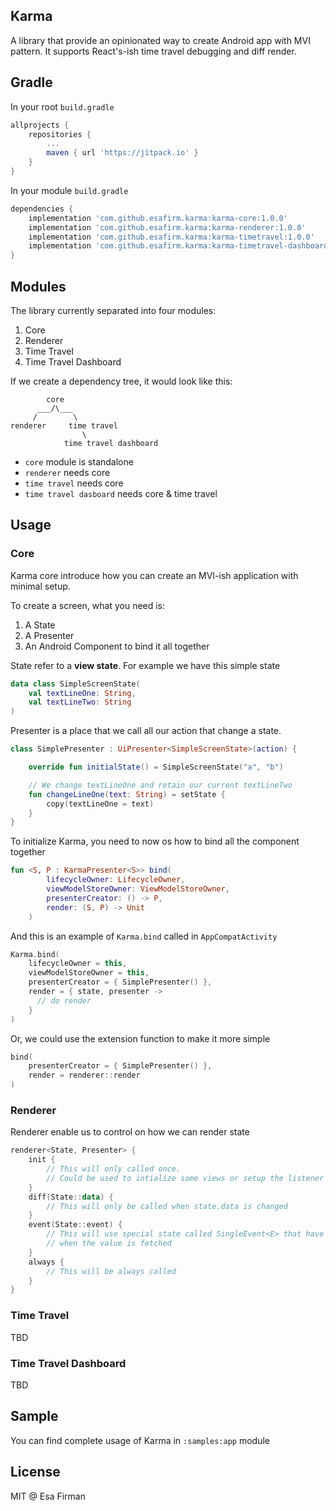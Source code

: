 ## Karma

A library that provide an opinionated way to create Android app with MVI pattern.
It supports React's-ish time travel debugging and diff render.

## Gradle

In your root `build.gradle` 

```groovy
allprojects {
	repositories {
		...
		maven { url 'https://jitpack.io' }
	}
}
```

In your module `build.gradle`

```groovy
dependencies {
	implementation 'com.github.esafirm.karma:karma-core:1.0.0'
	implementation 'com.github.esafirm.karma:karma-renderer:1.0.0'
	implementation 'com.github.esafirm.karma:karma-timetravel:1.0.0'
	implementation 'com.github.esafirm.karma:karma-timetravel-dashboard:1.0.0'
}
```

## Modules

The library currently separated into four modules:

1. Core
2. Renderer
3. Time Travel
4. Time Travel Dashboard

If we create a dependency tree, it would look like this: 

```
        core
      ___/\___
     /        \
renderer     time travel
                \
            time travel dashboard
```

 - `core` module is standalone
 - `renderer` needs core
 - `time travel` needs core
 - `time travel dasboard` needs core & time travel 

## Usage

### Core

Karma core introduce how you can create an MVI-ish application with minimal setup.

To create a screen, what you need is:

1. A State
2. A Presenter
3. An Android Component to bind it all together

State refer to a **view state**. For example we have this simple state

```kotlin
data class SimpleScreenState(
	val textLineOne: String,
	val textLineTwo: String
)
```

Presenter is a place that we call all our action that change a state.

```kotlin
class SimplePresenter : UiPresenter<SimpleScreenState>(action) {

	override fun initialState() = SimpleScreenState("a", "b")

	// We change textLineOne and retain our current textLineTwo
	fun changeLineOne(text: String) = setState {
		copy(textLineOne = text)
	}
}
```

To initialize Karma, you need to now os how to bind all the component together

```kotlin
fun <S, P : KarmaPresenter<S>> bind(
        lifecycleOwner: LifecycleOwner,
        viewModelStoreOwner: ViewModelStoreOwner,
        presenterCreator: () -> P,
        render: (S, P) -> Unit
	)
```

And this is an example of `Karma.bind` called in `AppCompatActivity`

```kotlin
Karma.bind(
	lifecycleOwner = this,
	viewModelStoreOwner = this,
	presenterCreator = { SimplePresenter() },
	render = { state, presenter -> 
	  // do render
	}
)
```

Or, we could use the extension function to make it more simple

```kotlin
bind(
	presenterCreator = { SimplePresenter() },
    render = renderer::render
)
```

### Renderer

Renderer enable us to control on how we can render state

```kotlin
renderer<State, Presenter> {
	init {
		// This will only called once.
		// Could be used to intialize some views or setup the listener
	}
	diff(State::data) {
		// This will only be called when state.data is changed
	}
	event(State::event) {
		// This will use special state called SingleEvent<E> that have internal flag
		// when the value is fetched
	}
	always {
		// This will be always called
	}
}
```

### Time Travel

TBD

### Time Travel Dashboard

TBD

## Sample

You can find complete usage of Karma in `:samples:app` module

## License

MIT @ Esa Firman